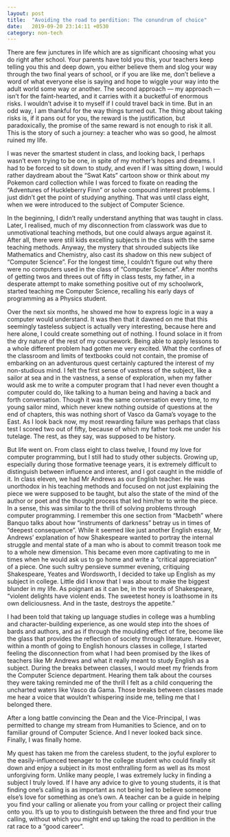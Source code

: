 ```yaml
---
layout: post
title:  "Avoiding the road to perdition: The conundrum of choice"
date:   2019-09-20 23:14:11 +0530
category: non-tech
---
```


There are few junctures in life which are as significant choosing what you do right after school. Your parents have told you this, your teachers keep telling you this and deep down, you either believe them and slog your way through the two final years of school, or if you are like me, don’t believe a word of what everyone else is saying and hope to wiggle your way into the adult world some way or another. The second approach — my approach — isn’t for the faint-hearted, and it carries with it a bucketful of enormous risks. I wouldn’t advise it to myself if I could travel back in time. But in an odd way, I am thankful for the way things turned out. The thing about taking risks is, if it pans out for you, the reward is the justification, but paradoxically, the promise of the same reward is not enough to risk it all. This is the story of such a journey: a teacher who was so good, he almost ruined my life.

I was never the smartest student in class, and looking back, I perhaps wasn’t even trying to be one, in spite of my mother’s hopes and dreams. I had to be forced to sit down to study, and even if I was sitting down, I would rather daydream about the “Swat Kats” cartoon show or think about my Pokemon card collection while I was forced to fixate on reading the “Adventures of Huckleberry Finn” or solve compound interest problems. I just didn’t get the point of studying anything. That was until class eight, when we were introduced to the subject of Computer Science. 

In the beginning, I didn’t really understand anything that was taught in class. Later, I realised, much of my disconnection from classwork was due to unmotivational teaching methods, but one could always argue against it. After all, there were still kids excelling subjects in the class with the same teaching methods. Anyway, the mystery that shrouded subjects like Mathematics and Chemistry, also cast its shadow on this new subject of “Computer Science”. For the longest time, I couldn’t figure out why there were no computers used in the class of “Computer Science”. After months of getting twos and threes out of fifty in class tests, my father, in a desperate attempt to make something positive out of my schoolwork, started teaching me Computer Science, recalling his early days of programming as a Physics student. 

Over the next six months, he showed me how to express logic in a way a computer would understand. It was then that it dawned on me that this seemingly tasteless subject is actually very interesting, because here and here alone, I could create something out of nothing. I found solace in it from the dry nature of the rest of my coursework. Being able to apply lessons to a whole different problem had gotten me very excited. What the confines of the classroom and limits of textbooks could not contain, the promise of embarking on an adventurous quest certainly captured the interest of my non-studious mind. I felt the first sense of vastness of the subject, like a sailor at sea and in the vastness, a sense of exploration, when my father would ask me to write a computer program that I had never even thought a computer could do, like talking to a human being and having a back and forth conversation. Though it was the same conversation every time, to my young sailor mind, which never knew nothing outside of questions at the end of chapters, this was nothing short of Vasco da Gama’s voyage to the East. As I look back now, my most rewarding failure was perhaps that class test I scored two out of fifty, because of which my father took me under his tutelage. The rest, as they say, was supposed to be history.

But life went on. From class eight to class twelve, I found my love for computer programming, but I still had to study other subjects. Growing up, especially during those formative teenage years, it is extremely difficult to distinguish between influence and interest, and I got caught in the middle of it. In class eleven, we had Mr Andrews as our English teacher. He was unorthodox in his teaching methods and focused on not just explaining the piece we were supposed to be taught, but also the state of the mind of the author or poet and the thought process that led him/her to write the piece. In a sense, this was similar to the thrill of solving problems through computer programming. I remember this one section from “Macbeth” where Banquo talks about how “instruments of darkness” betray us in times of “deepest consequence”. While it seemed like just another English essay, Mr Andrews’ explanation of how Shakespeare wanted to portray the internal struggle and mental state of a man who is about to commit treason took me to a whole new dimension. This became even more captivating to me in times when he would ask us to go home and write a “critical appreciation” of a piece. One such sultry pensieve summer evening, critiquing Shakespeare, Yeates and Wordsworth, I decided to take up English as my subject in college. Little did I know that I was about to make the biggest blunder in my life. As poignant as it can be, in the words of Shakespeare, “violent delights have violent ends. The sweetest honey is loathsome in its own deliciousness. And in the taste, destroys the appetite.”

I had been told that taking up language studies in college was a humbling and character-building experience, as one would step into the shoes of bards and authors, and as if through the moulding effect of fire, become like the glass that provides the reflection of society through literature. However, within a month of going to English honours classes in college, I started feeling the disconnection from what I had been promised by the likes of teachers like Mr Andrews and what it really meant to study English as a subject. During the breaks between classes, I would meet my friends from the Computer Science department. Hearing them talk about the courses they were taking reminded me of the thrill I felt as a child conquering the uncharted waters like Vasco da Gama. Those breaks between classes made me hear a voice that wouldn’t whispering inside me, telling me that I belonged there.

After a long battle convincing the Dean and the Vice-Principal, I was permitted to change my stream from Humanities to Science, and on to familiar ground of Computer Science. And I never looked back since. Finally, I was finally home. 

My quest has taken me from the careless student, to the joyful explorer to the easily-influenced teenager to the college student who could finally sit down and enjoy a subject in its most enthralling form as well as its most unforgiving form. Unlike many people, I was extremely lucky in finding a subject I truly loved. If I have any advice to give to young students, it is that finding one’s calling is as important as not being led to believe someone else’s love for something as one’s own. A teacher can be a guide in helping you find your calling or alienate you from your calling or project their calling onto you. It’s up to you to distinguish between the three and find your true calling, without which you might end up taking the road to perdition in the rat race to a “good career”.
